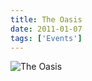 ```yaml
---
title: The Oasis
date: 2011-01-07
tags: ['Events']
---
```


![The Oasis](/rm_ation/images/2011-01-07.jpg)

